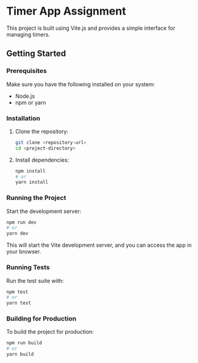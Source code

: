 
# Timer App Assignment

This project is built using Vite.js and provides a simple interface for managing timers.

## Getting Started

### Prerequisites
Make sure you have the following installed on your system:
- Node.js
- npm or yarn

### Installation

1. Clone the repository:
   ```sh
   git clone <repository-url>
   cd <project-directory>
   ```

2. Install dependencies:
   ```sh
   npm install
   # or
   yarn install
   ```

### Running the Project

Start the development server:
   ```sh
   npm run dev
   # or
   yarn dev
   ```

This will start the Vite development server, and you can access the app in your browser.

### Running Tests

Run the test suite with:
   ```sh
   npm test
   # or
   yarn test
   ```

### Building for Production

To build the project for production:
   ```sh
   npm run build
   # or
   yarn build
   ```
